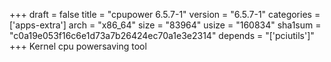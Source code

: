 +++
draft = false
title = "cpupower 6.5.7-1"
version = "6.5.7-1"
categories = ['apps-extra']
arch = "x86_64"
size = "83964"
usize = "160834"
sha1sum = "c0a19e053f16c6e1d73a7b26424ec70a1e3e2314"
depends = "['pciutils']"
+++
Kernel cpu powersaving tool
